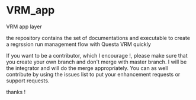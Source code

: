 # VRM_app
VRM app layer

the repository  contains the set of documentations and executable to create a regrssion run management flow with Questa VRM quickly

If you want to be a contributor, which I encourage !, please make sure that you create your own branch and don't merge with master branch. I will be the integrator and will do the merge appropriately.
You can as well contribute by using the issues list to put your enhancement requests or support requests.

thanks !

